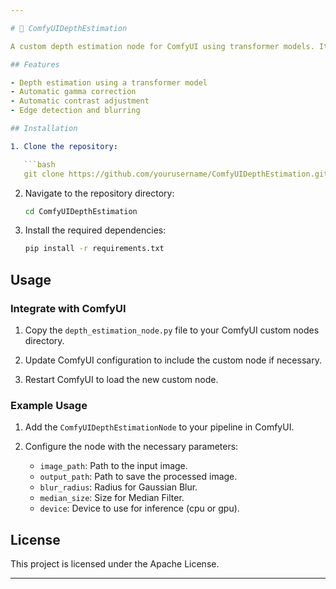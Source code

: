```yaml
---

# 📐 ComfyUIDepthEstimation

A custom depth estimation node for ComfyUI using transformer models. It integrates depth estimation with automatic gamma correction, contrast adjustment, and edge detection, based on the [TransformDepth](https://github.com/Limbicnation/TransformDepth) repository.

## Features

- Depth estimation using a transformer model
- Automatic gamma correction
- Automatic contrast adjustment
- Edge detection and blurring

## Installation

1. Clone the repository:

   ```bash
   git clone https://github.com/yourusername/ComfyUIDepthEstimation.git
   ```

2. Navigate to the repository directory:

   ```bash
   cd ComfyUIDepthEstimation
   ```

3. Install the required dependencies:

   ```bash
   pip install -r requirements.txt
   ```

## Usage

### Integrate with ComfyUI

1. Copy the `depth_estimation_node.py` file to your ComfyUI custom nodes directory.

2. Update ComfyUI configuration to include the custom node if necessary.

3. Restart ComfyUI to load the new custom node.

### Example Usage

1. Add the `ComfyUIDepthEstimationNode` to your pipeline in ComfyUI.

2. Configure the node with the necessary parameters:
   - `image_path`: Path to the input image.
   - `output_path`: Path to save the processed image.
   - `blur_radius`: Radius for Gaussian Blur.
   - `median_size`: Size for Median Filter.
   - `device`: Device to use for inference (cpu or gpu).

## License

This project is licensed under the Apache License.

---
```

